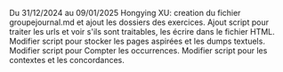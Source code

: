 Du 31/12/2024 au 09/01/2025
Hongying XU:
creation du fichier groupejournal.md et ajout les dossiers des exercices.
Ajout script pour traiter les urls et voir s'ils sont traitables, les écrire dans le fichier
HTML.
Modifier script pour stocker les pages aspirées et les dumps textuels.
Modifier script pour Compter les occurrences.
Modifier script pour les contextes et les concordances.
